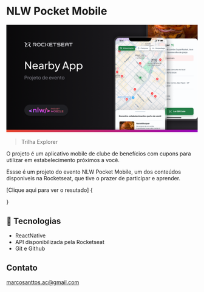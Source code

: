 # NLW Pocket Mobile

![preview](./assets/images/Thumbnail.png)

> Trilha Explorer

O projeto é um aplicativo mobile de clube de benefícios com cupons 
para utilizar em estabelecimento próximos a você.

Essse é um projeto do evento NLW Pocket Mobile, um dos conteúdos
disponiveis na Rocketseat, que tive o prazer de participar e aprender. 

[Clique aqui para ver o resutado] {
    
}

## 🚀 Tecnologias

- ReactNative
- API disponibilizada pela Rocketseat
- Git e Github

## Contato

marcosanttos.ac@gmail.com
